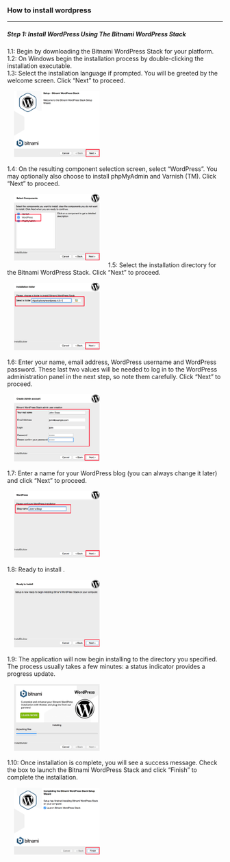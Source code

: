 <!-- # brief-8-WordPress -->

<h3>How to install wordpress</h3>
<hr>
<h5>Step 1: Install WordPress Using The Bitnami WordPress Stack</h5>
<p>
    1.1: Begin by downloading the Bitnami WordPress Stack for your platform.
    <br>
    1.2: On Windows begin the installation process by double-clicking the installation executable.
    <br>
    1.3: Select the installation language if prompted. You will be greeted by the welcome screen. Click “Next” to proceed.
    <br>
    <img src="img/tutorial-image11.png" alt="" style="width: 200px; margin:1rem;">
    <br>
    1.4: On the resulting component selection screen, select “WordPress”. You may optionally also choose to install phpMyAdmin and Varnish (TM). Click “Next” to proceed.
    <br>
    <img src="img/tutorial-image12.png" alt="" style="width: 200px; margin:1rem;">
    1.5: Select the installation directory for the Bitnami WordPress Stack. Click “Next” to proceed.
    <br>
    <img src="img/tutorial-image13.png" alt="" style="width: 200px; margin:1rem;">
    <br>
    1.6: Enter your name, email address, WordPress username and WordPress password. These last two values will be needed to log in to the WordPress administration panel in the next step, so note them carefully. Click “Next” to proceed.
    <br>
    <img src="img/tutorial-image14.png" alt="" style="width: 200px; margin:1rem;">
    <br>
    1.7: Enter a name for your WordPress blog (you can always change it later) and click “Next” to proceed.
    <br>
    <img src="img/tutorial-image15.png" alt="" style="width: 200px; margin:1rem;">
    <br>
    1.8: Ready to install .
    <br>
    <img src="img/tutorial-image18.png" alt="" style="width: 200px; margin:1rem;">
    <br>
    1.9: The application will now begin installing to the directory you specified. The process usually takes a few minutes: a status indicator provides a progress update.
    <br>
    <img src="img/tutorial-image19.png" alt="" style="width: 200px; margin:1rem;">
    <br>
    1.10: Once installation is complete, you will see a success message. Check the box to launch the Bitnami WordPress Stack and click “Finish” to complete the installation.
    <br>
    <img src="img/tutorial-image110.png" alt="" style="width: 200px; margin:1rem;">
</p>